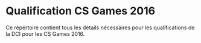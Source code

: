 # Qualification CS Games 2016

Ce répertoire contient tous les détails nécessaires pour les qualifications
de la DCI pour les CS Games 2016.


